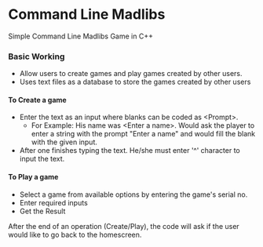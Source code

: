 # Command Line Madlibs
Simple Command Line Madlibs Game in C++

### Basic Working
* Allow users to create games and play games created by other users.
* Uses text files as a database to store the games created by other users

#### To Create a game
* Enter the text as an input where blanks can be coded as \<Prompt>\.
  - For Example: His name was \<Enter a name>\. Would ask the player to enter a string with the prompt "Enter a name" and would fill the blank with the given input.
* After one finishes typing the text. He/she must enter '^' character to input the text.

#### To Play a game
* Select a game from available options by entering the game's serial no.
* Enter required inputs
* Get the Result

After the end of an operation (Create/Play), the code will ask if the user would like to go back to the homescreen.


